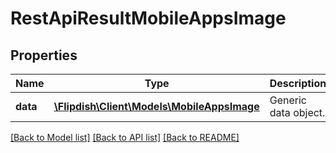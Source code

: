 # RestApiResultMobileAppsImage

## Properties
Name | Type | Description | Notes
------------ | ------------- | ------------- | -------------
**data** | [**\Flipdish\\Client\Models\MobileAppsImage**](MobileAppsImage.md) | Generic data object. | 

[[Back to Model list]](../README.md#documentation-for-models) [[Back to API list]](../README.md#documentation-for-api-endpoints) [[Back to README]](../README.md)


